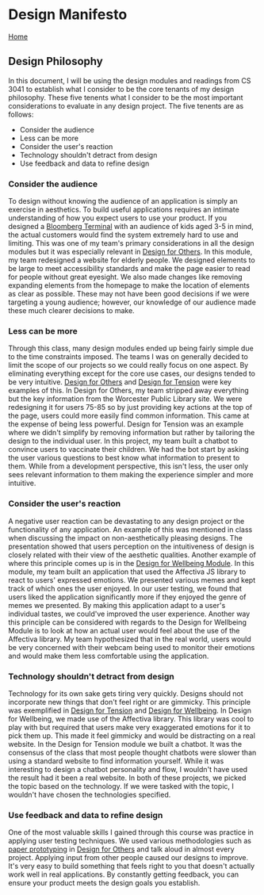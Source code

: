 # Design Manifesto

[Home](/)

## Design Philosophy

In this document, I will be using the design modules and readings from CS 3041 to establish what I consider to be the core tenants of my design philosophy. These five tenents what I consider to be the most important considerations to evaluate in any design project. The five tenents are as follows:
* Consider the audience
* Less can be more
* Consider the user's reaction
* Technology shouldn't detract from design
* Use feedback and data to refine design

### Consider the audience

To design without knowing the audience of an application is simply an exercise in aesthetics. To build useful applications requires an intimate understanding of how you expect users to use your product. If you designed a [Bloomberg Terminal](https://en.wikipedia.org/wiki/Bloomberg_Terminal) with an audience of kids aged 3-5 in mind, the actual customers would find the system extremely hard to use and limiting.
This was one of my team's primary considerations in all the design modules but it was especially relevant in [Design for Others](https://medium.com/@jpking_52113/design-for-others-b027c6e6d53e). In this module, my team redesigned a website for elderly people. We designed elements to be large to meet accessibility standards and make the page easier to read for people without great eyesight. We also made changes like removing expanding elements from the homepage to make the location of elements as clear as possible. These may not have been good decisions if we were targeting a young audience; however, our knowledge of our audience made these much clearer decisions to make.

### Less can be more

Through this class, many design modules ended up being fairly simple due to the time constraints imposed. The teams I was on generally decided to limit the scope of our projects so we could really focus on one aspect. By eliminating everything except for the core use cases, our designs tended to be very intuitive. [Design for Others](https://medium.com/@jpking_52113/design-for-others-b027c6e6d53e) and [Design for Tension](https://medium.com/@sambaumgarten/design-for-tension-4b97ecd66969) were key examples of this. In Design for Others, my team stripped away everything but the key information from the Worcester Public Library site. We were redesigning it for users 75-85 so by just providing key actions at the top of the page, users could more easily find common information. This came at the expense of being less powerful. Design for Tension was an example where we didn't simplify by removing information but rather by tailoring the design to the individual user. In this project, my team built a chatbot to convince users to vaccinate their children. We had the bot start by asking the user various questions to best know what information to present to them. While from a development perspective, this isn't less, the user only sees relevant information to them making the experience simpler and more intuitive.

### Consider the user's reaction

A negative user reaction can be devastating to any design project or the functionality of any application. An example of this was mentioned in class when discussing the impact on non-aesthetically pleasing designs. The presentation showed that users perception on the intuitiveness of design is closely related with their view of the aesthetic qualities. Another example of where this principle comes up is in the [Design for Wellbeing Module](https://medium.com/@sambaumgarten/design-for-wellbeing-f4c02c109f0e). In this module, my team built an application that used the Affectiva JS library to react to users' expressed emotions. We presented various memes and kept track of which ones the user enjoyed. In our user testing, we found that users liked the application significantly more if they enjoyed the genre of memes we presented. By making this application adapt to a user's individual tastes, we could've improved the user experience. Another way this principle can be considered with regards to the Design for Wellbeing Module is to look at how an actual user would feel about the use of the Affectiva library. My team hypothesized that in the real world, users would be very concerned with their webcam being used to monitor their emotions and would make them less comfortable using the application.

### Technology shouldn't detract from design

Technology for its own sake gets tiring very quickly. Designs should not incorporate new things that don't feel right or are gimmicky. This principle was exemplified in [Design for Tension](https://medium.com/@sambaumgarten/design-for-tension-4b97ecd66969) and [Design for Wellbeing](https://medium.com/@sambaumgarten/design-for-wellbeing-f4c02c109f0e). In Design for Wellbeing, we made use of the Affectiva library. This library was cool to play with but required that users make very exaggerated emotions for it to pick them up. This made it feel gimmicky and would be distracting on a real website. In the Design for Tension module we built a chatbot. It was the consensus of the class that most people thought chatbots were slower than using a standard website to find information yourself. While it was interesting to design a chatbot personality and flow, I wouldn't have used the result had it been a real website. In both of these projects, we picked the topic based on the technology. If we were tasked with the topic, I wouldn't have chosen the technologies specified.

### Use feedback and data to refine design

One of the most valuable skills I gained through this course was practice in applying user testing techniques. We used various methodologies such as [paper prototyping](http://faculty.washington.edu/ajko/books/design-methods/how-to-prototype.html) in [Design for Others](https://medium.com/@jpking_52113/design-for-others-b027c6e6d53e) and talk aloud in almost every project. Applying input from other people caused our designs to improve. It's very easy to build something that feels right to you that doesn't actually work well in real applications. By constantly getting feedback, you can ensure your product meets the design goals you establish.
